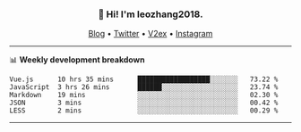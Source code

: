 <h3 align="center">👋 Hi! I'm leozhang2018.</h3>
<p align="center">
  <a href="https://code.leozhang2018.me">Blog</a> •
  <a href="https://twitter.com/leozhang2018">Twitter</a> •
  <a href="https://www.v2ex.com/member/leozhang">V2ex</a> •
  <a href="https://www.instagram.com/leozhanghere">Instagram</a>
</p>

-------

📊 **Weekly development breakdown**
<!--START_SECTION:waka-->
```text
Vue.js      10 hrs 35 mins      ██████████████████░░░░░░░   73.22 % 
JavaScript  3 hrs 26 mins       ██████░░░░░░░░░░░░░░░░░░░   23.74 % 
Markdown    19 mins             ░░░░░░░░░░░░░░░░░░░░░░░░░   02.30 % 
JSON        3 mins              ░░░░░░░░░░░░░░░░░░░░░░░░░   00.42 % 
LESS        2 mins              ░░░░░░░░░░░░░░░░░░░░░░░░░   00.29 %
```
<!--END_SECTION:waka-->
-------
